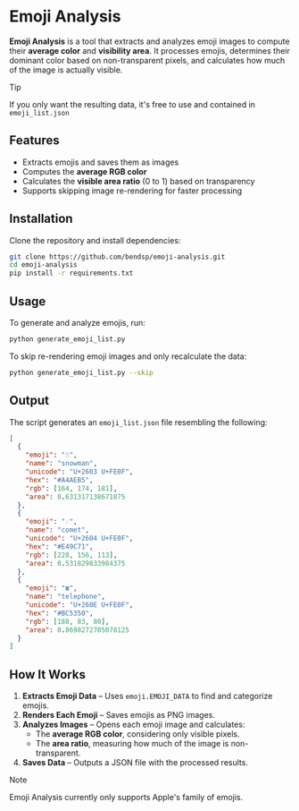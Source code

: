 # Emoji Analysis

**Emoji Analysis** is a tool that extracts and analyzes emoji images to compute their **average color** and **visibility area**. It processes emojis, determines their dominant color based on non-transparent pixels, and calculates how much of the image is actually visible.

> [!TIP]
> If you only want the resulting data, it's free to use and contained in `emoji_list.json`

## Features

- Extracts emojis and saves them as images
- Computes the **average RGB color**
- Calculates the **visible area ratio** (0 to 1) based on transparency
- Supports skipping image re-rendering for faster processing

## Installation

Clone the repository and install dependencies:

```sh
git clone https://github.com/bendsp/emoji-analysis.git
cd emoji-analysis
pip install -r requirements.txt
```

## Usage

To generate and analyze emojis, run:

```sh
python generate_emoji_list.py
```

To skip re-rendering emoji images and only recalculate the data:

```sh
python generate_emoji_list.py --skip
```

## Output

The script generates an `emoji_list.json` file resembling the following:

```json
[
  {
    "emoji": "☃️",
    "name": "snowman",
    "unicode": "U+2603 U+FE0F",
    "hex": "#A4AEB5",
    "rgb": [164, 174, 181],
    "area": 0.631317138671875
  },
  {
    "emoji": "☄️",
    "name": "comet",
    "unicode": "U+2604 U+FE0F",
    "hex": "#E49C71",
    "rgb": [228, 156, 113],
    "area": 0.531829833984375
  },
  {
    "emoji": "☎️",
    "name": "telephone",
    "unicode": "U+260E U+FE0F",
    "hex": "#BC5350",
    "rgb": [188, 83, 80],
    "area": 0.8698272705078125
  }
]
```

## How It Works

1. **Extracts Emoji Data** – Uses `emoji.EMOJI_DATA` to find and categorize emojis.
2. **Renders Each Emoji** – Saves emojis as PNG images.
3. **Analyzes Images** – Opens each emoji image and calculates:
   - The **average RGB color**, considering only visible pixels.
   - The **area ratio**, measuring how much of the image is non-transparent.
4. **Saves Data** – Outputs a JSON file with the processed results.

> [!NOTE]
> Emoji Analysis currently only supports Apple's family of emojis.
